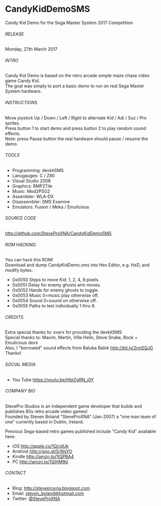 # CandyKidDemoSMS
Candy Kid Demo for the Sega Master System 2017 Competition

###### RELEASE
Monday, 27th March 2017

###### INTRO
Candy Kid Demo is based on the retro arcade simple maze chase video game Candy Kid.
<br />
The goal was simply to port a basic demo to run on real Sega Master System hardware.

###### INSTRUCTIONS
Move joystick Up / Down / Left / Right to alternate Kid / Adi / Suz / Pro sprites.
<br />
Press button 1 to start demo and press button 2 to play random sound effects.
<br />
Note: press Pause button the real hardware should pause / resume the demo.

###### TOOLS
- Programming:	devkitSMS
- Lanugauges:	C / Z80
- Visual Studio 2008
- Graphics:		BMP2Tile
- Music:		Mod2PSG2
- Assembler:	WLA-DX
- Disassembler:	SMS Examine
- Emulators:	Fusion / Meka / Emulicious

###### SOURCE CODE
http://github.com/SteveProXNA/CandyKidDemoSMS

###### ROM HACKING
You can hack this ROM!  
Download and dump CandyKidDemo.sms into Hex Editor, e.g. HxD, and modify bytes:

- 0x0050	Steps to move Kid: 1, 2, 4, 8 pixels.
- 0x0051	Delay for enemy ghosts arm moves.
- 0x0052	Hands for enemy ghosts to toggle.
- 0x0053	Music 0=music play otherwise off.
- 0x0054	Sound	0=sound on otherwise off.
- 0x0055	Paths to test individually 1 thru 8.

###### CREDITS
Extra special thanks to: sverx for providing the devkitSMS
<br />
Special thanks to: 
Maxim, Martin, Ville Helin, Steve Snake, Bock + Emulicious devs
<br />
Also, I "borrowed" sound effects from Baluba Balok http://bit.ly/2nnSQJG Thanks!

###### SOCIAL MEDIA
- You Tube https://youtu.be/HbtZgRN_j0Y

###### COMPANY BIO
StevePro Studios is an independent game developer that builds and publishes 80s retro arcade video games!
<br />
Founded by Steven Boland "SteveProXNA" (Jan-2007) a "one man team of one" currently based in Dublin, Ireland.

Previous Sega-based retro games published include "Candy Kid" available here:
- iOS		http://apple.co/1QcidUk
- Android	http://goo.gl/5rWsYO
- Kindle	http://amzn.to/1IQPBA4
- PC		http://amzn.to/1QiHM9d

###### CONTACT
- Blog:		http://steveproxna.blogspot.com
- Email:	steven_boland@hotmail.com
- Twitter:	[@SteveProXNA](http://twitter.com/SteveProXNA)
